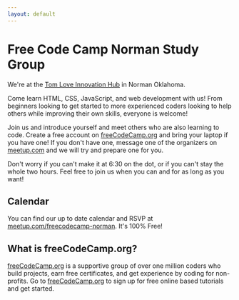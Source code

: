 ```yaml
---
layout: default
---
```


# Free Code Camp Norman Study Group

We're at the [Tom Love Innovation Hub](https://www.ou.edu/innovationhub) in Norman Oklahoma.

Come learn HTML, CSS, JavaScript, and web development with us! From beginners looking to get started to more experienced coders looking to help others while improving their own skills, everyone is welcome!

Join us and introduce yourself and meet others who are also learning to code. Create a free account on [freeCodeCamp.org](https://www.freecodecamp.org/) and bring your laptop if you have one! If you don't have one, message one of the organizers on [meetup.com](https://www.meetup.com/freecodecamp-norman/) and we will try and prepare one for you.

Don't worry if you can't make it at 6:30 on the dot, or if you can't stay the whole two hours. Feel free to join us when you can and for as long as you want!

## Calendar

You can find our up to date calendar and RSVP at [meetup.com/freecodecamp-norman](https://www.meetup.com/freecodecamp-norman/). It's 100% Free!

## What is freeCodeCamp.org?

[freeCodeCamp.org](https://www.freecodecamp.org/) is a supportive group of over one million coders who build projects, earn free certificates, and get experience by coding for non-profits.  Go to [freeCodeCamp.org](https://www.freecodecamp.org/) to sign up for free online based tutorials and get started.
